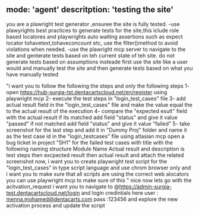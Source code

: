 mode: 'agent'
descritption: 'testing the site'
----
you are a plawright test generator ,ensuree the site is fully tested.
-use plawyrights best practices to generate tests for the site,this iclude role based locatores and playwrights auto waiting assertions such as expect locator tohavetext,tohaveconcount etc, use the filter()method to avoid violations when needed.
-use the plawright mcp server to navigate to the site and genterate tests based on teh current state of teh site. do not generate tests based on assumptions insteade first use the site like a user would and manually test the site and then generate tests based on what you have manually tested



"i want you to follow the following the steps and only the following steps 1- open https://hub-surgia-tst.dentacartscloud.net/en/register  using playwright mcp 2- execute the test steps in "login_test_cases" file 3- add actual result field in the "login_test_cases" file and make the value equal the to the actual result of the execution 4- compare the "expected esult" field with the actual result if its matched add field "status" and give it value "passed" if not matched add field "status" and give it value "failed" 5- take screenshot for the last step and add it in "Dummy Proj" folder and name it as the test case id in the "login_testcases" file using atlasian mcp open a bug ticket in project "SH1" for the failed test cases with title with the following naming structure Module Name Actual result and description is test steps then excpected result then actual result and attach the related screenshot now, i want you to create playwright test script for the "login_test_cases" in type script language and use chrom browser only and i want you to make sure that all scripts are using the correct web alocators you can use playwright mcp to make sure of this "
nice now lets go with the acitvation_request i want you to navigate to @https://admin-surgia-test.dentacartscloud.net/login  and login credintials here user : menna.mohamed@dentacarts.com
pass :123456
and explore the new activation process and update  the script 
 
